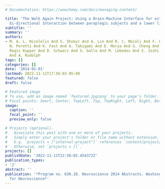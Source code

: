 ```yaml
---
# Documentation: https://wowchemy.com/docs/managing-content/

title: 'The Walk Again Project: Using a Brain-Machine Interface for establishing a
  bi-directional Interaction between paraplegic subjects and a lower limb exoskeleton'
subtitle: ''
summary: ''
authors:
- M. A. L. Nicolelis And S. Shokur And A. Lin And R. C. Moioli And F. L. Brasil And
  N. Peretti And K. Fast And A. Takigami And E. Morya And G. Cheng And L. Sawaki And
  Regis Kopper And D. Schwarz And S. Gallo And M. Lebedev And S. Joshi And H. Bleuler
  And A. Rudolph
tags: []
categories: []
date: '2014-01-01'
lastmod: 2022-11-11T17:56:03-05:00
featured: false
draft: false

# Featured image
# To use, add an image named `featured.jpg/png` to your page's folder.
# Focal points: Smart, Center, TopLeft, Top, TopRight, Left, Right, BottomLeft, Bottom, BottomRight.
image:
  caption: ''
  focal_point: ''
  preview_only: false

# Projects (optional).
#   Associate this post with one or more of your projects.
#   Simply enter your project's folder or file name without extension.
#   E.g. `projects = ["internal-project"]` references `content/project/deep-learning/index.md`.
#   Otherwise, set `projects = []`.
projects: []
publishDate: '2022-11-11T22:56:02.454372Z'
publication_types:
- '2'
abstract: ''
publication: '*Program no. 636.18. Neuroscience 2014 Abstracts. Washington, DC: Society
  for Neuroscience*'
---
```

